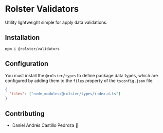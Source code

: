 # Rolster Validators

Utility lightweight simple for apply data validations.

## Installation

```
npm i @rolster/validators
```

## Configuration

You must install the `@rolster/types` to define package data types, which are configured by adding them to the `files` property of the `tsconfig.json` file.

```json
{
  "files": ["node_modules/@rolster/types/index.d.ts"]
}
```

## Contributing

- Daniel Andrés Castillo Pedroza :rocket:
